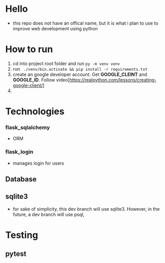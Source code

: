 # Hello
- this repo does not have an offical name, but it is what i plan to use to improve web development using python

# How to run
1. cd into project root folder and run ```py -m venv venv```
2. run ``` ./venv/bin.activate && pip install -r requirements.txt```
3. create an google developer account. Get <b>GOOGLE_CLEINT</b> and <b>GOOGLE_ID</b>. Follow video[https://realpython.com/lessons/creating-google-client/]
4. 

# Technologies

### flask_sqlalchemy
- ORM 

### flask_login
- manages login for users

## Database
## sqlite3
- for sake of simplicity, this dev branch will use sqlite3. However, in the future, a dev branch will use psql,

# Testing

## pytest